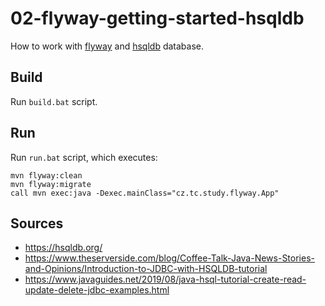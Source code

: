 # 02-flyway-getting-started-hsqldb
How to work with [flyway](http://flyway.org) and [hsqldb](https://hsqldb.org/) database.

## Build
Run ```build.bat``` script.

## Run
Run ```run.bat``` script, which executes:

```
mvn flyway:clean
mvn flyway:migrate
call mvn exec:java -Dexec.mainClass="cz.tc.study.flyway.App"
```

## Sources
- https://hsqldb.org/
- https://www.theserverside.com/blog/Coffee-Talk-Java-News-Stories-and-Opinions/Introduction-to-JDBC-with-HSQLDB-tutorial
- https://www.javaguides.net/2019/08/java-hsql-tutorial-create-read-update-delete-jdbc-examples.html